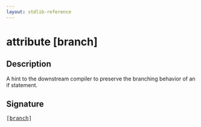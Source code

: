 ```yaml
---
layout: stdlib-reference
---
```


# attribute [branch]

## Description

A hint to the downstream compiler to preserve the branching behavior of an if statement.


## Signature

<pre>
[<a href="branch.html">branch</a>]
</pre>

